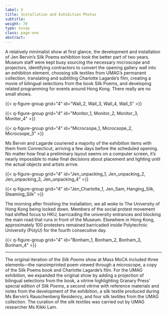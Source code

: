 ```yaml
---
label: V
title: Installation and Exhibition Photos
subtitle:
weight: 70
type: essay
class: page-one
abstract:
---
```


A relatively minimalist show at first glance, the development and installation of Jen Bervin’s Silk Poems exhibition took the better part of two years. Museum staff were kept busy sourcing the necessary microscope and projectors, identifying contractors to convert the opening gallery wall into an exhibition element, choosing silk textiles from UMAG’s permanent collection, translating and subtitling Charlotte Lagarde’s film, creating a movie of bilingual selections from the book Silk Poems, and developing related programming for events around Hong Kong. There really are no small shows.

{{< q-figure-group grid="4" id="Wall_2, Wall_3, Wall_4, Wall_5" >}}

{{< q-figure-group grid="4" id="Monitor_1, Monitor_2, Monitor_3, Monitor_4" >}}

{{< q-figure-group grid="4" id="Microcsope_1, Microcsope_2, Microcsope_3" >}}

Ms Bervin and Lagarde couriered a majority of the exhibition items with them from Connecticut, arriving a few days before the scheduled opening. No matter how final a preliminary layout seems on a computer screen, it’s nearly impossible to make final decisions about placement and lighting until the actual objects and artists arrive.

{{< q-figure-group grid="4" id="Jen_unpacking_1, Jen_unpacking_2, Jen_unpacking_3, Jen_unpacking_4" >}}

{{< q-figure-group grid="4" id="Jen_Charlotte_1, Jen_Sam, Hanging_Silk, Steaming_Silk" >}}

The morning after finishing the installation, we all woke to The University of Hong Kong being locked down. Members of the social protest movement had shifted focus to HKU, barricading the university entrances and blocking the main road that runs in front of the Museum. Elsewhere in Hong Kong, approximately 100 protesters remained barricaded inside Polytechnic University (PolyU) for the fourth consecutive day.

{{< q-figure-group grid="4" id="Bonham_1, Bonham_2, Bonham_3, Bonham_4" >}}

<hr/>

The original iteration of the *Silk Poems* show at Mass MoCA included three elements—the nanoimprinted poem viewed through a microscope, a copy of the Silk Poems book and Charlotte Lagarde’s film. For the UMAG exhibition, we expanded the original show by adding a projection of bilingual selections from the book, a vitrine highlighting Granary Press’ special edition of *Silk Poems*, a second vitrine with reference materials and notes from the development of the exhibition, a silk textile produced during Ms Bervin’s Rauschenberg Residency, and four silk textiles from the UMAG collection. The curation of the silk textiles was carried out by UMAG researcher Ms Kikki Lam.

